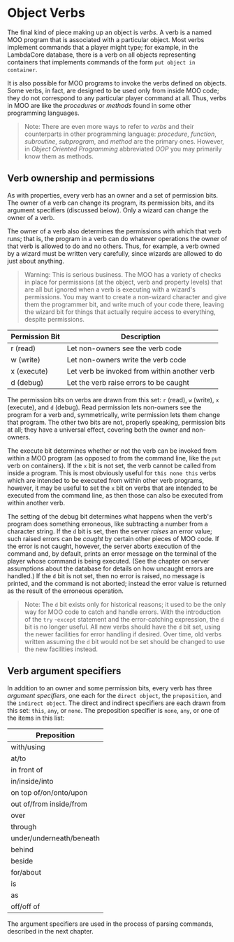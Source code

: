 # Object Verbs

The final kind of piece making up an object is _verbs_. A verb is a named MOO program that is associated with a
particular object. Most verbs implement commands that a player might type; for example, in the LambdaCore database,
there is a verb on all objects representing containers that implements commands of the form `put object in container`.

It is also possible for MOO programs to invoke the verbs defined on objects. Some verbs, in fact, are designed to be
used only from inside MOO code; they do not correspond to any particular player command at all. Thus, verbs in MOO are
like the _procedures_ or _methods_ found in some other programming languages.

> Note: There are even more ways to refer to _verbs_ and their counterparts in other programming language: _procedure_,
_function_, _subroutine_, _subprogram_, and _method_ are the primary ones. However, in _Object Oriented Programming_
> abbreviated _OOP_ you may primarily know them as methods.

## Verb ownership and permissions

As with properties, every verb has an owner and a set of permission bits. The owner of a verb can change its program,
its permission bits, and its argument specifiers (discussed below). Only a wizard can change the owner of a verb.

The owner of a verb also determines the permissions with which that verb runs; that is, the program in a verb can do
whatever operations the owner of that verb is allowed to do and no others. Thus, for example, a verb owned by a wizard
must be written very carefully, since wizards are allowed to do just about anything.

> Warning: This is serious business. The MOO has a variety of checks in place for permissions (at the object, verb and
> property levels) that are all but ignored when a verb is executing with a wizard's permissions. You may want to create
> a
> non-wizard character and give them the programmer bit, and write much of your code there, leaving the wizard bit for
> things that actually require access to everything, despite permissions.

| Permission Bit | Description                                  |
|----------------|----------------------------------------------|
| r (read)       | Let non-owners see the verb code             |
| w (write)      | Let non-owners write the verb code           |
| x (execute)    | Let verb be invoked from within another verb |
| d (debug)      | Let the verb raise errors to be caught       |

The permission bits on verbs are drawn from this set: `r` (read), `w` (write), `x` (execute), and `d` (debug). Read
permission lets non-owners see the program for a verb and, symmetrically, write permission lets them change that
program. The other two bits are not, properly speaking, permission bits at all; they have a universal effect, covering
both the owner and non-owners.

The execute bit determines whether or not the verb can be invoked from within a MOO program (as opposed to from the
command line, like the `put` verb on containers). If the `x` bit is not set, the verb cannot be called from inside a
program. This is most obviously useful for `this none this` verbs which are intended to be executed from within other
verb programs, however, it may be useful to set the `x` bit on verbs that are intended to be executed from the command
line, as then those can also
be executed from within another verb.

The setting of the debug bit determines what happens when the verb's program does something erroneous, like subtracting
a number from a character string. If the `d` bit is set, then the server _raises_ an error value; such raised errors can
be _caught_ by certain other pieces of MOO code. If the error is not caught, however, the server aborts execution of the
command and, by default, prints an error message on the terminal of the player whose command is being executed. (See the
chapter on server assumptions about the database for details on how uncaught errors are handled.) If the `d` bit is not
set, then no error is raised, no message is printed, and the command is not aborted; instead the error value is returned
as the result of the erroneous operation.

> Note: The `d` bit exists only for historical reasons; it used to be the only way for MOO code to catch and handle
> errors. With the introduction of the `try` -`except` statement and the error-catching expression, the `d` bit is no
> longer useful. All new verbs should have the `d` bit set, using the newer facilities for error handling if desired.
> Over time, old verbs written assuming the `d` bit would not be set should be changed to use the new facilities
> instead.

## Verb argument specifiers

In addition to an owner and some permission bits, every verb has three _argument specifiers_, one each for the
`direct object`, the `preposition`, and the `indirect object`. The direct and indirect specifiers are each drawn from
this set: `this`, `any`, or `none`. The preposition specifier is `none`, `any`, or one of the items in this list:

| Preposition              |
|--------------------------|
| with/using               |
| at/to                    |
| in front of              |
| in/inside/into           |
| on top of/on/onto/upon   |
| out of/from inside/from  |
| over                     |
| through                  |
| under/underneath/beneath |
| behind                   |
| beside                   |
| for/about                |
| is                       |
| as                       |
| off/off of               |

The argument specifiers are used in the process of parsing commands, described in the next chapter.
